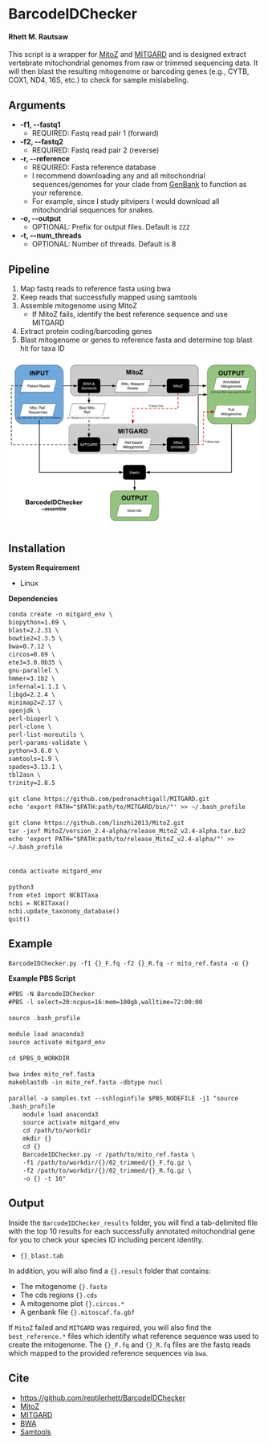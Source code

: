 # BarcodeIDChecker
#### Rhett M. Rautsaw

This script is a wrapper for [MitoZ](https://github.com/linzhi2013/MitoZ) and [MITGARD](https://github.com/pedronachtigall/MITGARD) and is designed extract vertebrate mitochondrial genomes from raw or trimmed sequencing data. It will then blast the resulting mitogenome or barcoding genes (e.g., CYTB, COX1, ND4, 16S, etc.) to check for sample mislabeling.


## Arguments

- **-f1, --fastq1**
	- REQUIRED: Fastq read pair 1 (forward)
- **-f2, --fastq2**
	- REQUIRED: Fastq read pair 2 (reverse)
- **-r, --reference**
	- REQUIRED: Fasta reference database
	- I recommend downloading any and all mitochondrial sequences/genomes for your clade from [GenBank](https://www.ncbi.nlm.nih.gov/genbank/) to function as your reference.
	- For example, since I study pitvipers I would download all mitochondrial sequences for snakes.
- **-o, --output**
	- OPTIONAL: Prefix for output files. Default is `ZZZ`
- **-t, --num_threads**
	- OPTIONAL: Number of threads. Default is 8


## Pipeline

1. Map fastq reads to reference fasta using bwa
2. Keep reads that successfully mapped using samtools
3. Assemble mitogenome using MitoZ
	- If MitoZ fails, identify the best reference sequence and use MITGARD
4. Extract protein coding/barcoding genes
5. Blast mitogenome or genes to reference fasta and determine top blast hit for taxa ID

![](BarcodeIDChecker_Flowchart.png)


## Installation
**System Requirement**

- Linux

**Dependencies**

```
conda create -n mitgard_env \
biopython=1.69 \
blast=2.2.31 \
bowtie2=2.3.5 \
bwa=0.7.12 \
circos=0.69 \
ete3=3.0.0b35 \
gnu-parallel \
hmmer=3.1b2 \
infernal=1.1.1 \
libgd=2.2.4 \
minimap2=2.17 \
openjdk \
perl-bioperl \
perl-clone \
perl-list-moreutils \
perl-params-validate \
python=3.6.0 \
samtools=1.9 \
spades=3.13.1 \
tbl2asn \
trinity=2.8.5

git clone https://github.com/pedronachtigall/MITGARD.git
echo 'export PATH="$PATH:path/to/MITGARD/bin/"' >> ~/.bash_profile

git clone https://github.com/linzhi2013/MitoZ.git
tar -jxvf MitoZ/version_2.4-alpha/release_MitoZ_v2.4-alpha.tar.bz2
echo 'export PATH="$PATH:path/to/release_MitoZ_v2.4-alpha/"' >> ~/.bash_profile


conda activate mitgard_env

python3
from ete3 import NCBITaxa
ncbi = NCBITaxa()
ncbi.update_taxonomy_database()
quit()
```


## Example
```
BarcodeIDChecker.py -f1 {}_F.fq -f2 {}_R.fq -r mito_ref.fasta -o {}
```


**Example PBS Script**
```
#PBS -N BarcodeIDChecker
#PBS -l select=20:ncpus=16:mem=100gb,walltime=72:00:00

source .bash_profile

module load anaconda3
source activate mitgard_env

cd $PBS_O_WORKDIR

bwa index mito_ref.fasta
makeblastdb -in mito_ref.fasta -dbtype nucl

parallel -a samples.txt --sshloginfile $PBS_NODEFILE -j1 "source .bash_profile
	module load anaconda3
	source activate mitgard_env
	cd /path/to/workdir
	mkdir {}
	cd {}
	BarcodeIDChecker.py -r /path/to/mito_ref.fasta \
	-f1 /path/to/workdir/{}/02_trimmed/{}_F.fq.gz \
	-f2 /path/to/workdir/{}/02_trimmed/{}_R.fq.gz \
	-o {} -t 16"
```

## Output
Inside the `BarcodeIDChecker_results` folder, you will find a tab-delimited file with the top 10 results for each successfully annotated mitochondrial gene for you to check your species ID including percent identity.

- `{}_blast.tab`

In addition, you will also find a `{}.result` folder that contains:

- The mitogenome `{}.fasta`
- The cds regions `{}.cds`
- A mitogenome plot `{}.circos.*`
- A genbank file `{}.mitoscaf.fa.gbf`

If `MitoZ` failed and `MITGARD` was required, you will also find the `best_reference.*` files which identify what reference sequence was used to create the mitogenome. The `{}_F.fq` and `{}_R.fq` files are the fastq reads which mapped to the provided reference sequences via `bwa`.


## Cite
- https://github.com/reptilerhett/BarcodeIDChecker
- [MitoZ](https://github.com/linzhi2013/MitoZ)
- [MITGARD](https://github.com/pedronachtigall/MITGARD)
- [BWA](http://bio-bwa.sourceforge.net/)
- [Samtools](http://www.htslib.org/)
